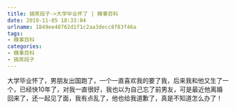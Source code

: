 ```yaml
---
title: 搞笑段子->大学毕业怀了 | 糗事百科
date: 2019-11-05 18:33:04
urlname: 1849ee48762d1f1c2aa3decc8f83f46a
tags: 
- 糗事百科
categories:
- 糗事百科
- 搞笑段子
---
```

大学毕业怀了，男朋友出国跑了，一个一直喜欢我的要了我，后来我和他又生了一个，已经快10年了，对我一直很好，我也以为自己忘了前男友，可是最近他离婚回来了，还一起见了面，我有点乱了，他也给我道歉了，真是不知道怎么办了！


